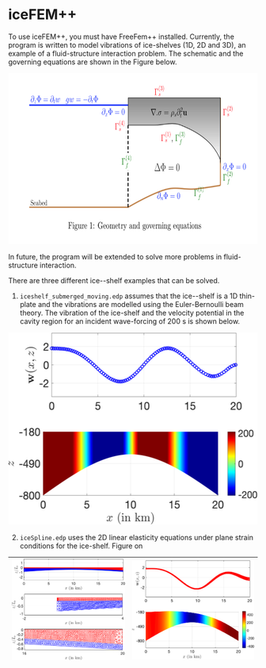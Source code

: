 # iceFEM++

To use iceFEM++, you must have FreeFem++ installed. Currently, the
program is written to model vibrations of ice-shelves (1D, 2D and 3D), an
example of a fluid-structure interaction problem. The schematic and
the governing equations are shown in the Figure below.

<p style='text-align: center;'>
<img width="760" height="345" src="./Images/iceGeo.png" border="0">
</p>


In future, the
program will be extended to solve more problems in fluid-structure
interaction.

There are three different ice--shelf examples that can be solved.

1. `iceshelf_submerged_moving.edp` assumes that the ice--shelf is a
1D thin-plate and the vibrations are modelled using the
Euler-Bernoulli beam theory. The vibration of the ice-shelf and the
velocity potential in the cavity region for an
incident wave-forcing of 200 s is shown below.

<p style='text-align: center;'>
<img width="525" height="388" src="./Images/femEB.png" border="0">
</p>


2. `iceSpline.edp` uses the 2D linear elasticity equations under plane strain
conditions for the ice-shelf. Figure on 

| ![Image 1](./Images/femLEmesh.png) | ![Image 1](./Images/femLE.png) |
| ---------------------------------- | ------------------------------ |
